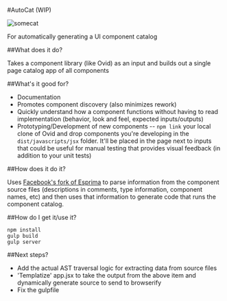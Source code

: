 
#AutoCat (WIP)

![somecat](http://media0.giphy.com/media/CBZHRM5BG1BtK/200_s.gif "cat")


For automatically generating a UI component catalog


##What does it do?

Takes a component library (like Ovid) as an input and builds out a single page catalog app of all components


##What's it good for?

* Documentation
* Promotes component discovery (also minimizes rework)
* Quickly understand how a component functions without having to read implementation (behavior, look and feel, expected inputs/outputs)
* Prototyping/Development of new components -- `npm link` your local clone of Ovid and drop components you're developing in the `dist/javascripts/jsx` folder.  It'll be placed in the page next to inputs that could be useful for manual testing that provides visual feedback (in addition to your unit tests)


##How does it do it?

Uses [Facebook's fork of Esprima](https://github.com/facebook/esprima) to parse information from the component source files (descriptions in comments, type information, component names, etc) and then uses
that information to generate code that runs the component catalog.


##How do I get it/use it?

```
npm install
gulp build
gulp server
```


##Next steps?

- Add the actual AST traversal logic for extracting data from source files
- 'Templatize' app.jsx to take the output from the above item and dynamically generate source to send to browserify
-  Fix the gulpfile